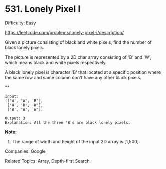 # 531. Lonely Pixel I

Difficulty: Easy

https://leetcode.com/problems/lonely-pixel-i/description/

Given a picture consisting of black and white pixels, find the number of black lonely pixels.

The picture is represented by a 2D char array consisting of 'B' and 'W', which means black and white pixels respectively.

A black lonely pixel is character 'B' that located at a specific position where the same row and same column don't have any other black pixels.

**
```
Input: 
[['W', 'W', 'B'],
 ['W', 'B', 'W'],
 ['B', 'W', 'W']]

Output: 3
Explanation: All the three 'B's are black lonely pixels.
```
**Note:**
1. The range of width and height of the input 2D array is [1,500].

Companies: Google

Related Topics: Array, Depth-first Search
